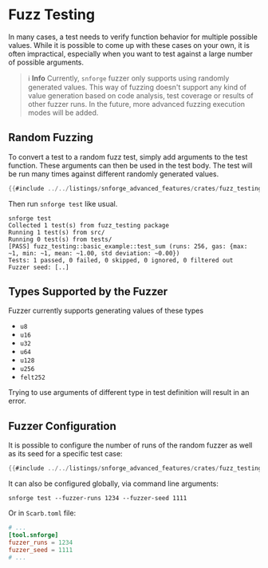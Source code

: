 # Fuzz Testing

In many cases, a test needs to verify function behavior for multiple possible values.
While it is possible to come up with these cases on your own, it is often impractical, especially when you want to test
against a large number of possible arguments.

> ℹ️ **Info**
> Currently, `snforge` fuzzer only supports using randomly generated values.
> This way of fuzzing doesn't support any kind of value generation based on code analysis, test coverage or results of
> other fuzzer runs.
> In the future, more advanced fuzzing execution modes will be added.

## Random Fuzzing

To convert a test to a random fuzz test, simply add arguments to the test function.
These arguments can then be used in the test body.
The test will be run many times against different randomly generated values.

```rust
{{#include ../../listings/snforge_advanced_features/crates/fuzz_testing/src/basic_example.cairo}}
```

Then run `snforge test` like usual.

```shell
snforge test
Collected 1 test(s) from fuzz_testing package
Running 1 test(s) from src/
Running 0 test(s) from tests/
[PASS] fuzz_testing::basic_example::test_sum (runs: 256, gas: {max: ~1, min: ~1, mean: ~1.00, std deviation: ~0.00})
Tests: 1 passed, 0 failed, 0 skipped, 0 ignored, 0 filtered out
Fuzzer seed: [..]
```

## Types Supported by the Fuzzer

Fuzzer currently supports generating values of these types

- `u8`
- `u16`
- `u32`
- `u64`
- `u128`
- `u256`
- `felt252`

Trying to use arguments of different type in test definition will result in an error.

## Fuzzer Configuration

It is possible to configure the number of runs of the random fuzzer as well as its seed for a specific test case:

```rust
{{#include ../../listings/snforge_advanced_features/crates/fuzz_testing/src/with_parameters.cairo}}
```

It can also be configured globally, via command line arguments:

```shell
snforge test --fuzzer-runs 1234 --fuzzer-seed 1111
```

Or in `Scarb.toml` file:

```toml
# ...
[tool.snforge]
fuzzer_runs = 1234
fuzzer_seed = 1111
# ...
```
